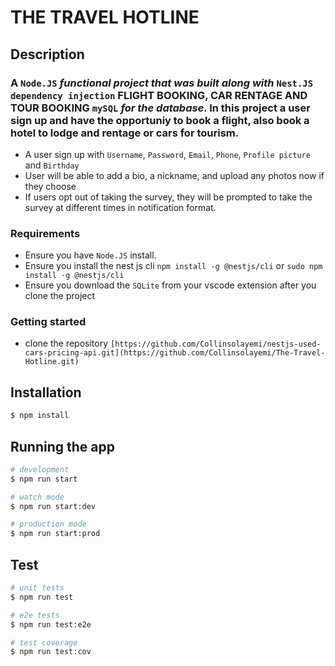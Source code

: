 # THE TRAVEL HOTLINE


## Description

### A `Node.JS` _functional project that was built along with_ `Nest.JS`  `dependency injection` FLIGHT BOOKING, CAR RENTAGE AND TOUR BOOKING `mySQL` _for the database_. In this project a user sign up and have the opportuniy to book a flight, also book a hotel to lodge  and rentage or cars for tourism.

- A user sign up with `Username`, `Password`, `Email`, `Phone`, `Profile picture` and `Birthday`
- User will be able to add a bio, a nickname, and upload any photos now if they
choose
- If users opt out of taking the survey, they will be prompted to take the survey at
different times in notification format.



### Requirements

- Ensure you have `Node.JS` install.
- Ensure you install the nest js cli `npm install -g @nestjs/cli` or `sudo npm install -g @nestjs/cli`
- Ensure you download the `SQLite` from your vscode extension after you clone the project

### Getting started

- clone the repository `[https://github.com/Collinsolayemi/nestjs-used-cars-pricing-api.git](https://github.com/Collinsolayemi/The-Travel-Hotline.git)`

## Installation

```bash
$ npm install
```

## Running the app

```bash
# development
$ npm run start

# watch mode
$ npm run start:dev

# production mode
$ npm run start:prod
```

## Test

```bash
# unit tests
$ npm run test

# e2e tests
$ npm run test:e2e

# test coverage
$ npm run test:cov
```


